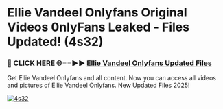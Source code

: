 # Ellie Vandeel Onlyfans Original Videos 0nlyFans Leaked - Files Updated! (4s32)

<h3>🔴 CLICK HERE 🌐==►► <a href="https://tinyurl.com/x26r9saj" rel="nofollow">Ellie Vandeel Onlyfans Updated Files</a></h3>

Get Ellie Vandeel Onlyfans and all content. Now you can access all videos and pictures of Ellie Vandeel Onlyfans. New Updated Files 2025!

[![4s32](https://i.imgur.com/LkgZPqh.gif)](https://tinyurl.com/x26r9saj)
